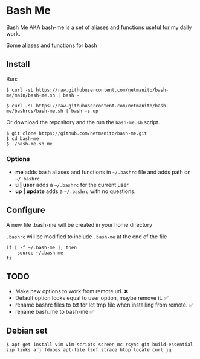 # Bash Me

Bash Me AKA bash-me is a set of aliases and functions useful for my daily work.

Some aliases and functions for bash



## Install 

Run:
```
$ curl -sL https://raw.githubusercontent.com/netmanito/bash-me/main/bash-me.sh | bash -

$ curl -sL https://raw.githubusercontent.com/netmanito/bash-me/bashrcs/bash-me.sh | bash -s up

```

Or download the repository and the run the `bash-me.sh` script.

```
$ git clone https://github.com/netmanito/bash-me.git
$ cd bash-me
$ ./bash-me.sh me
```

### Options

* **me** adds bash aliases and functions in `~/.bashrc` file and adds path on `~/.bashrc`.
* **u | user** adds a `~/.bashrc` for the current user.
* **up | update** adds a `~/.bashrc` with no questions.
## Configure

A new file .bash-me will be created in your home directory 

`.bashrc` will be modified to include `.bash-me` at the end of the file

```
if [ -f ~/.bash-me ]; then
    source ~/.bash-me
fi
```
## TODO

* Make new options to work from remote url. ❌
* Default option looks equal to user option, maybe remove it. ✅
* rename bashrc files to txt for let tmp file when installing from remote. ✅
* rename bash_me to bash-me ✅

## Debian set

```
$ apt-get install vim vim-scripts screen mc rsync git build-essential zip links arj fdupes apt-file lsof strace htop locate curl jq 
```